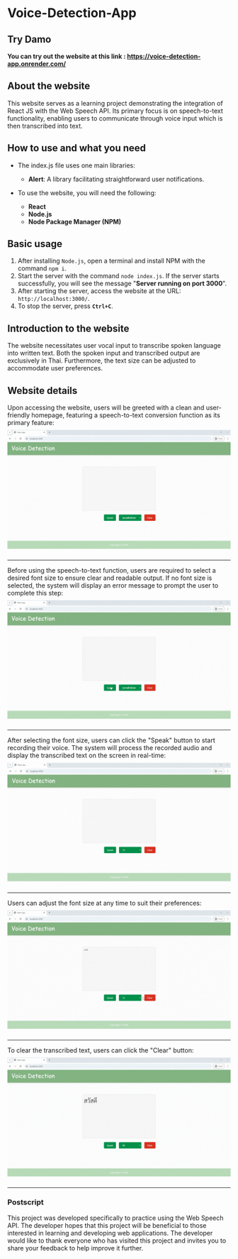# Voice-Detection-App
## Try Damo
**You can try out the website at this link : https://voice-detection-app.onrender.com/**

## About the website
This website serves as a learning project demonstrating the integration of React JS with the Web Speech API. Its primary focus is on speech-to-text functionality, enabling users to communicate through voice input which is then transcribed into text.

## How to use and what you need
* The index.js file uses one main libraries:
   * **Alert**: A library facilitating straightforward user notifications.

* To use the website, you will need the following:
   * **React** 
   * **Node.js**
   * **Node Package Manager (NPM)**

## Basic usage
1. After installing `Node.js`, open a terminal and install NPM with the command `npm i`.
2. Start the server with the command `node index.js`. If the server starts successfully, you will see the message "**Server running on port 3000**".
3. After starting the server, access the website at the URL: `http://localhost:3000/`.
4. To stop the server, press **`Ctrl+C`**.

## Introduction to the website
The website necessitates user vocal input to transcribe spoken language into written text. Both the spoken input and transcribed output are exclusively in Thai. Furthermore, the text size can be adjusted to accommodate user preferences.

## Website details

Upon accessing the website, users will be greeted with a clean and user-friendly homepage, featuring a speech-to-text conversion function as its primary feature:
![MainPage](gif/mainpage.gif)
<hr />

Before using the speech-to-text function, users are required to select a desired font size to ensure clear and readable output. If no font size is selected, the system will display an error message to prompt the user to complete this step:
![SelecFontSize](gif/selectfontsize.gif)
<hr />

After selecting the font size, users can click the "Speak" button to start recording their voice. The system will process the recorded audio and display the transcribed text on the screen in real-time:
![SpeakToText](gif/speaktotext.gif)
<hr />

Users can adjust the font size at any time to suit their preferences:
![ChangeFontSize](gif/changefontsize.gif)
<hr />

To clear the transcribed text, users can click the "Clear" button:
![ClearText](gif/cleartext.gif)
<hr />

### Postscript
This project was developed specifically to practice using the Web Speech API. The developer hopes that this project will be beneficial to those interested in learning and developing web applications. The developer would like to thank everyone who has visited this project and invites you to share your feedback to help improve it further.
